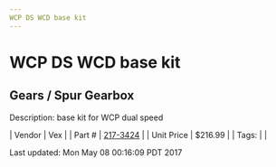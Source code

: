 ```yaml
---
WCP DS WCD base kit
---
```

# WCP DS WCD base kit
## Gears / Spur Gearbox
Description: 	base kit for WCP dual speed 

| Vendor | Vex | 
| Part # | [217-3424](http://www.vexrobotics.com/vexpro/motion/gearboxes/wcp-ds.html) | 
| Unit Price | $216.99 | 
| Tags: |  | 

Last updated: Mon May 08 00:16:09 PDT 2017